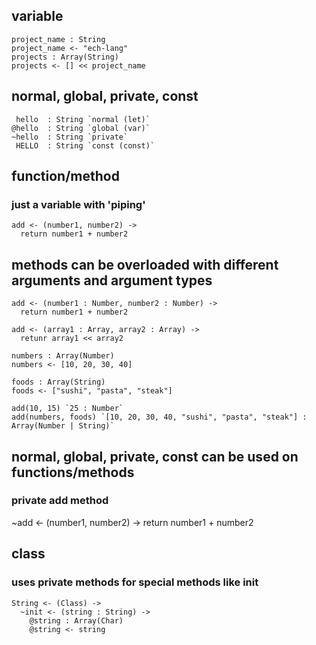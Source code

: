 ## variable
```
project_name : String
project_name <- "ech-lang"
projects : Array(String)
projects <- [] << project_name
```

## normal, global, private, const
```
 hello  : String `normal (let)`
@hello  : String `global (var)`
~hello  : String `private`
 HELLO  : String `const (const)`
```

## function/method
### just a variable with 'piping'
```
add <- (number1, number2) -> 
  return number1 + number2
```
  
## methods can be overloaded with different arguments and argument types
```
add <- (number1 : Number, number2 : Number) ->
  return number1 + number2
  
add <- (array1 : Array, array2 : Array) ->
  retunr array1 << array2
  
numbers : Array(Number)
numbers <- [10, 20, 30, 40]

foods : Array(String)
foods <- ["sushi", "pasta", "steak"]

add(10, 15) `25 : Number`
add(numbers, foods) `[10, 20, 30, 40, "sushi", "pasta", "steak"] : Array(Number | String)`
```

  
## normal, global, private, const can be used on functions/methods
### private add method
~add <- (number1, number2) ->
  return number1 + number2
  
## class
### uses private methods for special methods like init
```
String <- (Class) ->
  ~init <- (string : String) ->
    @string : Array(Char)
    @string <- string
```
  
